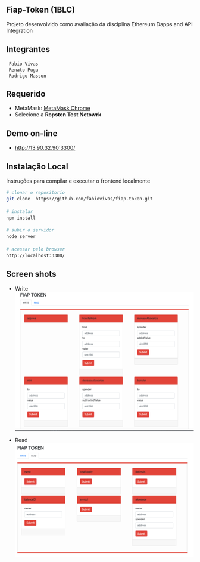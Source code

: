 ## Fiap-Token (1BLC)
Projeto desenvolvido como avaliação da disciplina Ethereum Dapps and API Integration

## Integrantes
```
 Fabio Vivas
 Renato Puga
 Rodrigo Masson
```

## Requerido

* MetaMask: [MetaMask Chrome](https://chrome.google.com/webstore/detail/metamask/alfaaahkadkbgeoannfbpbpkoacfacjc/related?gclid=EAIaIQobChMIg5mg16iQ6QIVhQeRCh3J2QXfEAAYASAAEgKtlvD_BwE)
* Selecione a **Ropsten Test Netowrk**

## Demo on-line 

* http://13.90.32.90:3300/

## Instalação Local
Instruções para compilar e executar o frontend localmente

```bash
# clonar o repositorio
git clone  https://github.com/fabiovivas/fiap-token.git

# instalar
npm install

# subir o servidor
node server

# acessar pelo browser
http://localhost:3300/
```

## Screen shots

* Write
![Write](ss-write.png)

* Read
![Write](ss-read.png)
